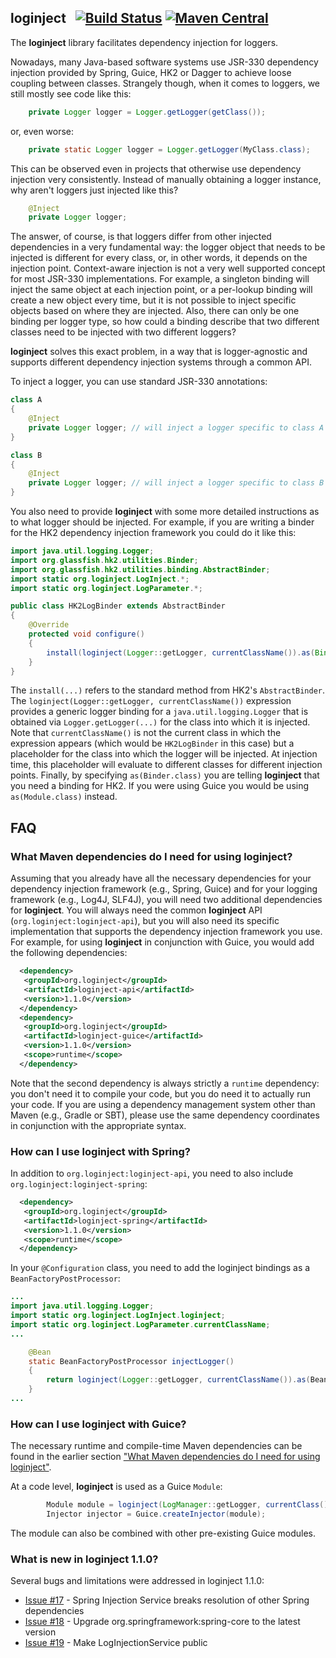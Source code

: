 ## loginject &nbsp; [![Build Status](https://travis-ci.org/raner/loginject.svg?branch=master)](https://travis-ci.org/raner/loginject) [![Maven Central](https://img.shields.io/maven-central/v/org.loginject/loginject.svg)](https://oss.sonatype.org/content/repositories/releases/org/loginject/)
The **loginject** library facilitates dependency injection for loggers.

Nowadays, many Java-based software systems use JSR-330 dependency injection provided by Spring, Guice, HK2 or Dagger to achieve loose coupling between classes.
Strangely though, when it comes to loggers, we still mostly see code like this:
```java
    private Logger logger = Logger.getLogger(getClass());
```
or, even worse:
```java
    private static Logger logger = Logger.getLogger(MyClass.class);
```
This can be observed even in projects that otherwise use dependency injection very consistently.
Instead of manually obtaining a logger instance, why aren't loggers just injected like this?
```java
    @Inject
    private Logger logger;
```
The answer, of course, is that loggers differ from other injected dependencies in a very fundamental way: the logger object that needs to be injected is different for every class, or, in other words, it depends on the injection point. Context-aware injection is not a very well supported concept for most JSR-330 implementations. For example, a singleton binding will inject the same object at each injection point, or a per-lookup binding will create a new object every time, but it is not possible to inject specific objects based on where they are injected. Also, there can only be one binding per logger type, so how could a binding describe that two different classes need to be injected with two different loggers?

**loginject** solves this exact problem, in a way that is logger-agnostic and supports different dependency injection systems through a common API.

To inject a logger, you can use standard JSR-330 annotations:
```java
class A
{
    @Inject
    private Logger logger; // will inject a logger specific to class A
}

class B
{
    @Inject
    private Logger logger; // will inject a logger specific to class B
}
```
You also need to provide **loginject** with some more detailed instructions as to what logger should be injected. For example, if you are writing a binder for the HK2 dependency injection framework you could do it like this:
```java
import java.util.logging.Logger;
import org.glassfish.hk2.utilities.Binder;
import org.glassfish.hk2.utilities.binding.AbstractBinder;
import static org.loginject.LogInject.*;
import static org.loginject.LogParameter.*;

public class HK2LogBinder extends AbstractBinder
{
    @Override
    protected void configure()
    {
        install(loginject(Logger::getLogger, currentClassName()).as(Binder.class));
    }
}
```
The `install(...)` refers to the standard method from HK2's `AbstractBinder`.
The `loginject(Logger::getLogger, currentClassName())` expression provides a generic logger binding for a `java.util.logging.Logger` that is obtained via `Logger.getLogger(...)` for the class into which it is injected. Note that `currentClassName()` is not the current class in which the expression appears (which would be `HK2LogBinder` in this case) but a placeholder for the class into which the logger will be injected. At injection time, this placeholder will evaluate to different classes for different injection points. Finally, by specifying `as(Binder.class)` you are telling **loginject** that you need a binding for HK2. If you were using Guice you would be using `as(Module.class)` instead.

## FAQ

### What Maven dependencies do I need for using loginject?
Assuming that you already have all the necessary dependencies for your dependency injection framework (e.g., Spring, Guice) and for your logging framework (e.g., Log4J, SLF4J), you will need two additional dependencies for **loginject**. You will always need the common **loginject** API (```org.loginject:loginject-api```), but you will also need its specific implementation that supports the dependency injection framework you use. For example, for using **loginject** in conjunction with Guice, you would add the following dependencies:
```xml
  <dependency>
   <groupId>org.loginject</groupId>
   <artifactId>loginject-api</artifactId>
   <version>1.1.0</version>
  </dependency>
  <dependency>
   <groupId>org.loginject</groupId>
   <artifactId>loginject-guice</artifactId>
   <version>1.1.0</version>
   <scope>runtime</scope>
  </dependency>
```
Note that the second dependency is always strictly a ```runtime``` dependency: you don't need it to compile your code, but you do need it to actually run your code.
If you are using a dependency management system other than Maven (e.g., Gradle or SBT), please use the same dependency coordinates in conjunction with the appropriate syntax.

### How can I use loginject with Spring?
In addition to ```org.loginject:loginject-api```, you need to also include ```org.loginject:loginject-spring```:
```xml
  <dependency>
   <groupId>org.loginject</groupId>
   <artifactId>loginject-spring</artifactId>
   <version>1.1.0</version>
   <scope>runtime</scope>
  </dependency>
```
In your ```@Configuration``` class, you need to add the loginject bindings as a ```BeanFactoryPostProcessor```:
```java
...
import java.util.logging.Logger;
import static org.loginject.LogInject.loginject;
import static org.loginject.LogParameter.currentClassName;
...

    @Bean
    static BeanFactoryPostProcessor injectLogger()
    {
        return loginject(Logger::getLogger, currentClassName()).as(BeanFactoryPostProcessor.class);
    }
...
```
### How can I use loginject with Guice?
The necessary runtime and compile-time Maven dependencies can be found in the earlier section ["What Maven dependencies do I need for using loginject"](#user-content-what-maven-dependencies-do-i-need-for-using-loginject).

At a code level, **loginject** is used as a Guice ```Module```:
```java
        Module module = loginject(LogManager::getLogger, currentClass()).as(Module.class);
        Injector injector = Guice.createInjector(module);
```
The module can also be combined with other pre-existing Guice modules.

### What is new in loginject 1.1.0?
Several bugs and limitations were addressed in loginject 1.1.0:
* [Issue #17](https://github.com/raner/loginject/issues/17) - Spring Injection Service breaks resolution of other Spring dependencies
* [Issue #18](https://github.com/raner/loginject/issues/18) - Upgrade org.springframework:spring-core to the latest version
* [Issue #19](https://github.com/raner/loginject/issues/19) - Make LogInjectionService public
